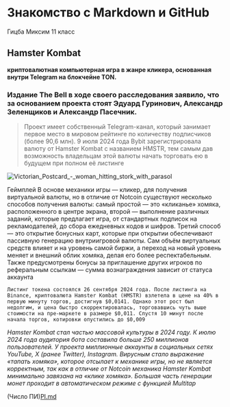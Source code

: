 # Знакомство с Markdown и GitHub
Гицба Миксим 11 класс
## Hamster Kombat 
**криптовалютная компьютерная игра в жанре кликера, основанная внутри Telegram на блокчейне TON.**
### Издание The Bell в ходе своего расследования заявило, что за основанием проекта стоят Эдуард Гуринович, Александр Зеленщиков и Александр Пасечник.
>Проект имеет собственный Telegram-канал, который занимает первое место в мировом рейтинге по количеству подписчиков (более 90,6 млн).
>9 июля 2024 года Bybit зарегистрировала валюту от Hamster Kombat с названием HMSTR, тем самым дав возможность владельцам этой валюты начать торговать ею в будущем при полном её листинге

![Victorian_Postcard_-_woman_hitting_stork_with_parasol](https://avatars.mds.yandex.net/i?id=2a000001922e7b99dcb2e2f26c05cb4f54c9-1529114-fast-images&n=13)



Геймплей
В основе механики игры — кликер, для получения виртуальной валюты, но в отличие от Notcoin существуют несколько способов получения валюты: самый простой — это «кликанье» хомяка, расположенного в центре экрана, второй — выполнение различных заданий, которые предлагает игра, от стандартных подписок на рекламодателей, до сбора ежедневных кодов и шифров. Третий способ — это открытие бонусных карт, которые при открытии обеспечивают пассивную генерацию внутриигровой валюты. Сам объём виртуальных средств влияет и на уровень самой биржи, а переход на новый уровень меняет и внешний облик хомяка, делая его более респектабельным. Также предусмотрены бонусы за приглашение других игроков по реферальным ссылкам — сумма вознаграждения зависит от статуса аккаунта

  `Листинг токена состоялся 26 сентября 2024 года. После листинга на Binance, криптовалюта Hamster Kombat (HMSTR) взлетела в цене на 40% в первую минуту торгов, достигнув $0,0141. Однако этот рост был недолгим, и цена быстро скорректировалась, торговавшись чуть выше   стоимости на пре-маркете в размере $0,011. Спустя 10 минут после начала торгов, котировки опустились до $0,009`
  
_Hamster Kombat стал частью массовой культуры в 2024 году. К июлю 2024 года аудитория бота составила больше 250 миллионов пользователей. У проекта миллионные аккаунты в социальных сетях YouTube, X (ранее Twitter), Instagram. Вирусным стало выражение «тапать хомяка», которое отсылает к механике игры, но не является корректным, так как в отличие от Notcoin механика Hamster Kombat минимально завязана на «клике хомяка». Большая часть генерации монет проходит в автоматическом режиме с функцией Multitap_



(Число ПИ)[PI.md](https://github.com/tm0009/trivial/blob/main/PI.md)
